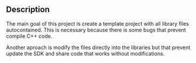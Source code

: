 ## Description

The main goal of this project is create a template project with all library files autocontained. This 
is necessary because there is some bugs that prevent compile C++ code.

Another aproach is modify the files directly into the libraries but that prevent update
the SDK and share code that works without modifications.
